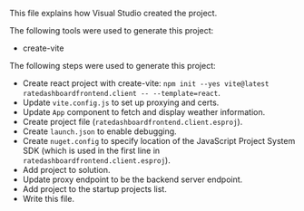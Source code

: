 This file explains how Visual Studio created the project.

The following tools were used to generate this project:
- create-vite

The following steps were used to generate this project:
- Create react project with create-vite: `npm init --yes vite@latest ratedashboardfrontend.client -- --template=react`.
- Update `vite.config.js` to set up proxying and certs.
- Update `App` component to fetch and display weather information.
- Create project file (`ratedashboardfrontend.client.esproj`).
- Create `launch.json` to enable debugging.
- Create `nuget.config` to specify location of the JavaScript Project System SDK (which is used in the first line in `ratedashboardfrontend.client.esproj`).
- Add project to solution.
- Update proxy endpoint to be the backend server endpoint.
- Add project to the startup projects list.
- Write this file.
